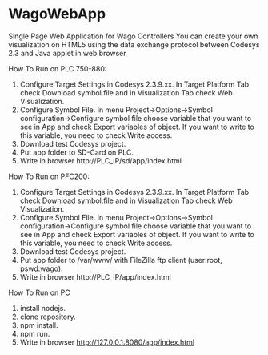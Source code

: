 # WagoWebApp
Single Page Web Application for Wago Controllers
You can create your own visualization on HTML5 using the data exchange protocol between Codesys 2.3 and Java applet in web browser

How To Run on PLC 750-880:
  1. Configure Target Settings in Codesys 2.3.9.xx. In Target Platform Tab check Download symbol.file and in Visualization Tab check Web Visualization.
  2. Configure Symbol File. In menu Project->Options->Symbol configuration->Configure symbol file choose variable that you want to see in App and check Export variables of object.
  If you want to write to this variable, you need to check Write access.
  3. Download test Codesys project.
  4. Put app folder to SD-Card on PLC.
  5. Write in browser http://PLC_IP/sd/app/index.html

How To Run on PFC200:
  1. Configure Target Settings in Codesys 2.3.9.xx. In Target Platform Tab check Download symbol.file and in Visualization Tab check Web Visualization.
  2. Configure Symbol File. In menu Project->Options->Symbol configuration->Configure symbol file choose variable that you want to see in App and check Export variables of object.
  If you want to write to this variable, you need to check Write access.
  3. Download test Codesys project.
  4. Put app folder to /var/www/ with FileZilla ftp client (user:root, pswd:wago).
  5. Write in browser http://PLC_IP/app/index.html

How To Run on PC
  1. install nodejs.
  2. clone repository.
  3. npm install.
  4. npm run.
  5. Write in browser http://127.0.0.1:8080/app/index.html
